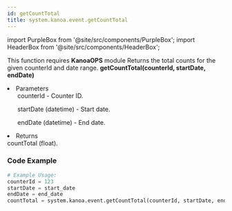 ```yaml
---
id: getCountTotal
title: system.kanoa.event.getCountTotal
---
```


import PurpleBox from '@site/src/components/PurpleBox';
import HeaderBox from '@site/src/components/HeaderBox';

<PurpleBox>This function requires <b>KanoaOPS</b> module</PurpleBox>
<HeaderBox header="Description">
    Returns the total counts for the given counterId and date range.
</HeaderBox>
<HeaderBox header="Syntax">
    <b>getCountTotal(counterId, startDate, endDate)</b>
    <li>Parameters <br />
        <ul>counterId - Counter ID.</ul>
        <ul>startDate (datetime) - Start date.</ul>
        <ul>endDate (datetime) - End date.</ul>
    </li>
    <li>Returns <br />
        countTotal (float).
    </li>
</HeaderBox>

### Code Example

```python
# Example Usage:
counterId = 123
startDate = start_date
endDate = end_date
countTotal = system.kanoa.event.getCountTotal(counterId, startDate, endDate)

